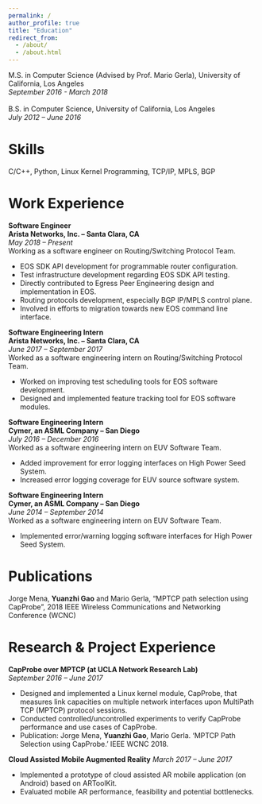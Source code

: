 ```yaml
---
permalink: /
author_profile: true
title: "Education"
redirect_from: 
  - /about/
  - /about.html
---
```


M.S. in Computer Science (Advised by Prof. Mario Gerla), University of California, Los Angeles <br/>
*September 2016 - March 2018* <br/><br/>
B.S. in Computer Science, University of California, Los Angeles <br/>
*July 2012 – June 2016*

Skills
======
C/C++, Python, Linux Kernel Programming, TCP/IP, MPLS, BGP

Work Experience
======
**Software Engineer** <br/>
**Arista Networks, Inc. – Santa Clara, CA** <br/>
*May 2018 – Present* <br/>
Working as a software engineer on Routing/Switching Protocol Team.
* EOS SDK API development for programmable router configuration.
* Test infrastructure development regarding EOS SDK API testing.
* Directly contributed to Egress Peer Engineering design and implementation in EOS.
* Routing protocols development, especially BGP IP/MPLS control plane.
* Involved in efforts to migration towards new EOS command line interface.

**Software Engineering Intern** <br/>
**Arista Networks, Inc.  – Santa Clara, CA**<br/>
*June 2017 – September 2017* <br/>
Worked as a software engineering intern on Routing/Switching Protocol Team.
* Worked on improving test scheduling tools for EOS software development.
* Designed and implemented feature tracking tool for EOS software modules.

**Software Engineering Intern** <br/>
**Cymer, an ASML Company – San Diego**<br/>
*July 2016 – December 2016* <br/>
Worked as a software engineering intern on EUV Software Team.
* Added improvement for error logging interfaces on High Power Seed System.
* Increased error logging coverage for EUV source software system.

**Software Engineering Intern** <br/>
**Cymer, an ASML Company – San Diego**<br/>
*June 2014 – September 2014* <br/>
Worked as a software engineering intern on EUV Software Team.
* Implemented error/warning logging software interfaces for High Power Seed System.<br/>

Publications
======
Jorge Mena, **Yuanzhi Gao** and Mario Gerla, “MPTCP path selection using CapProbe”, 2018 IEEE Wireless Communications and Networking Conference (WCNC)<br/>

Research & Project Experience
======
**CapProbe over MPTCP  (at UCLA Network Research Lab)** <br/>
*September 2016 – June 2017* <br/>
* Designed and implemented a Linux kernel module, CapProbe, that measures link capacities on multiple network interfaces upon MultiPath TCP (MPTCP) protocol sessions.
* Conducted controlled/uncontrolled experiments to verify CapProbe performance and use cases of CapProbe.
* Publication: Jorge Mena, **Yuanzhi Gao**, Mario Gerla. ‘MPTCP Path Selection using CapProbe.’ IEEE WCNC 2018.

**Cloud Assisted Mobile Augmented Reality**
*March 2017 – June 2017*<br/>
* Implemented a prototype of cloud assisted AR mobile application (on Android) based on ARToolKit.
* Evaluated mobile AR performance, feasibility and potential bottlenecks.
